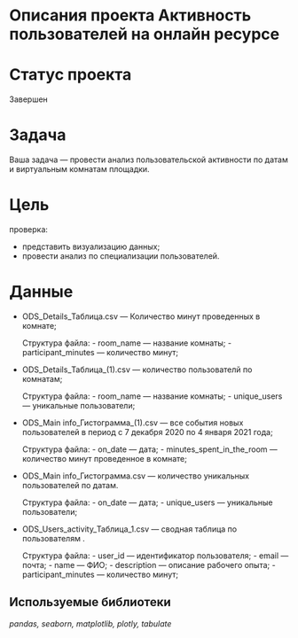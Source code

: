 # Описания проекта Активность пользователей на онлайн ресурсе

# Статус проекта
 Завершен

# **Задача**
Ваша задача — провести анализ пользовательской активности по датам и виртуальным комнатам площадки.

# **Цель** 
 проверка:
 - представить визуализацию данных;
 - провести анализ по специализации пользователей.

# Данные
 - ODS_Details_Таблица.csv — Количество минут проведенных в комнате;
    
    Структура файла:
         - room_name — название комнаты;
         - participant_minutes — количество минут;
         
         
 - ODS_Details_Таблица_(1).csv — количество пользователй по комнатам;
     
     Структура файла:
         - room_name — название комнаты;
         - unique_users — уникальные пользователи;
         
 - ODS_Main info_Гистограмма_(1).csv — все события новых пользователей в период с 7 декабря 2020 по 4 января 2021 года;
    
     Структура файла:
         - on_date — дата;
         - minutes_spent_in_the_room — количество минут проведенное в комнате;

 - ODS_Main info_Гистограмма.csv — количество уникальных пользователей по датам.
     
     Структура файла:
         - on_date — дата;
         - unique_users — уникальные пользователи;

  - ODS_Users_activity_Таблица_1.csv — сводная таблица по пользователям .
     
     Структура файла:
         - user_id	 — идентификатор пользователя;
         - email — почта;
         - name		 — ФИО;
         - description — описание рабочего опыта;
         - participant_minutes — количество минут; 

## Используемые библиотеки
*pandas,*
*seaborn,*
*matplotlib,*
*plotly,*
*tabulate*
